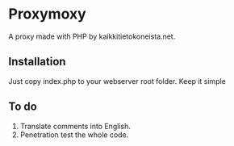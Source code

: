 # Proxymoxy
A proxy made with PHP by kaikkitietokoneista.net.

## Installation

Just copy index.php to your webserver root folder. Keep it simple

## To do

1. Translate comments into English.
2. Penetration test the whole code.
